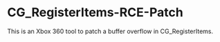# CG_RegisterItems-RCE-Patch
This is an Xbox 360 tool to patch a buffer overflow in CG_RegisterItems.
